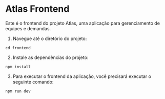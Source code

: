 # Atlas Frontend

Este é o frontend do projeto Atlas, uma aplicação para gerenciamento de equipes e demandas.

1. Navegue até o diretório do projeto:

`cd frontend`

2. Instale as dependências do projeto:

`npm install`

3. Para executar o frontend da aplicação, você precisará executar o seguinte comando:

`npm run dev`

